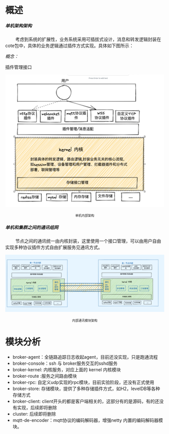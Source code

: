 # 概述
##### 单机架构架构
&emsp;&emsp; 考虑到系统的扩展性，业务系统采用可插拔式设计，消息和转发逻辑封装在cote包中，具体的业务逻辑通过插件方式实现。具体如下图所示：

*概念：*

插件管理接口


![](z-doc/插件架构.png)
<center><font size=1>单机内部架构</font></center>



##### 单机和集群之间的通讯组网
&emsp;&emsp; 节点之间的通讯统一由内核封装，这里使用一个接口管理，可以由用户自由实现多种协议插件方式自由扩展服务见通讯方式。

![](z-doc/多节点通讯.png)
<center><font size=1>内部通讯模块架构</font></center>

# 模块分析
- broker-agent：全链路追踪日志收起agent，目前还没实现，只是跑通流程
- broker-console：ssh 与 broker服务交互的sshd服务
- broker-kernel: 内核服务，对应上面的 kernel 内核模块
- broker-route :服务之间路由模块
- broker-rpc: 自定义udp实现的rpc模块，目前实验阶段，还没有正式使用
- broker-store: 存储模块，提供了多种存储插件方式，如H2，levelDB等各种存储方式
- broker-client: client开头的都是客户端相关的，这部分有的是源码，有的还没有实现，后续即将删除
- cluster: 后续即将删除
- mqtt-de-encoder：mqtt协议的编码解码器，增强netty 内置的编码解码器模块。



